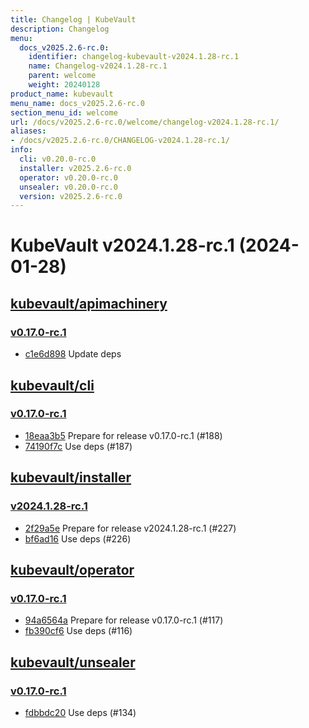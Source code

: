 ```yaml
---
title: Changelog | KubeVault
description: Changelog
menu:
  docs_v2025.2.6-rc.0:
    identifier: changelog-kubevault-v2024.1.28-rc.1
    name: Changelog-v2024.1.28-rc.1
    parent: welcome
    weight: 20240128
product_name: kubevault
menu_name: docs_v2025.2.6-rc.0
section_menu_id: welcome
url: /docs/v2025.2.6-rc.0/welcome/changelog-v2024.1.28-rc.1/
aliases:
- /docs/v2025.2.6-rc.0/CHANGELOG-v2024.1.28-rc.1/
info:
  cli: v0.20.0-rc.0
  installer: v2025.2.6-rc.0
  operator: v0.20.0-rc.0
  unsealer: v0.20.0-rc.0
  version: v2025.2.6-rc.0
---
```


# KubeVault v2024.1.28-rc.1 (2024-01-28)


## [kubevault/apimachinery](https://github.com/kubevault/apimachinery)

### [v0.17.0-rc.1](https://github.com/kubevault/apimachinery/releases/tag/v0.17.0-rc.1)

- [c1e6d898](https://github.com/kubevault/apimachinery/commit/c1e6d898) Update deps



## [kubevault/cli](https://github.com/kubevault/cli)

### [v0.17.0-rc.1](https://github.com/kubevault/cli/releases/tag/v0.17.0-rc.1)

- [18eaa3b5](https://github.com/kubevault/cli/commit/18eaa3b5) Prepare for release v0.17.0-rc.1 (#188)
- [74190f7c](https://github.com/kubevault/cli/commit/74190f7c) Use deps (#187)



## [kubevault/installer](https://github.com/kubevault/installer)

### [v2024.1.28-rc.1](https://github.com/kubevault/installer/releases/tag/v2024.1.28-rc.1)

- [2f29a5e](https://github.com/kubevault/installer/commit/2f29a5e) Prepare for release v2024.1.28-rc.1 (#227)
- [bf6ad16](https://github.com/kubevault/installer/commit/bf6ad16) Use deps (#226)



## [kubevault/operator](https://github.com/kubevault/operator)

### [v0.17.0-rc.1](https://github.com/kubevault/operator/releases/tag/v0.17.0-rc.1)

- [94a6564a](https://github.com/kubevault/operator/commit/94a6564a) Prepare for release v0.17.0-rc.1 (#117)
- [fb390cf6](https://github.com/kubevault/operator/commit/fb390cf6) Use deps (#116)



## [kubevault/unsealer](https://github.com/kubevault/unsealer)

### [v0.17.0-rc.1](https://github.com/kubevault/unsealer/releases/tag/v0.17.0-rc.1)

- [fdbbdc20](https://github.com/kubevault/unsealer/commit/fdbbdc20) Use deps (#134)




